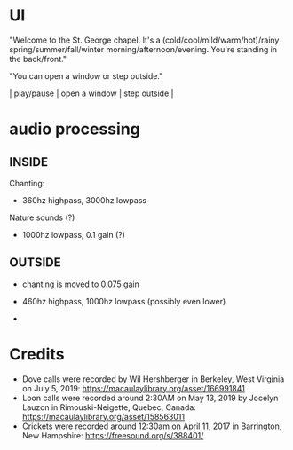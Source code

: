 # UI

"Welcome to the St. George chapel. It's a (cold/cool/mild/warm/hot)/rainy spring/summer/fall/winter morning/afternoon/evening. You're standing in the back/front."

"You can open a window or step outside."

| play/pause | open a window | step outside |

# audio processing

## INSIDE

Chanting:

- 360hz highpass, 3000hz lowpass

Nature sounds (?)

- 1000hz lowpass, 0.1 gain (?)

## OUTSIDE

- chanting is moved to 0.075 gain
- 460hz highpass, 1000hz lowpass (possibly even lower)

-

# Credits

- Dove calls were recorded by Wil Hershberger in Berkeley, West Virginia on July 5, 2019: https://macaulaylibrary.org/asset/166991841
- Loon calls were recorded around 2:30AM on May 13, 2019 by Jocelyn Lauzon in Rimouski-Neigette, Quebec, Canada: https://macaulaylibrary.org/asset/158563011
- Crickets were recorded around 12:30am on April 11, 2017 in Barrington, New Hampshire: https://freesound.org/s/388401/
